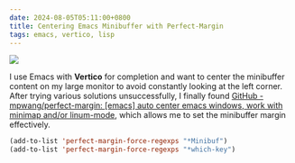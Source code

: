 ```yaml
---
date: 2024-08-05T05:11:00+0800
title: Centering Emacs Minibuffer with Perfect-Margin
tags: emacs, vertico, lisp
---
```



<div class="note-link-img-wrapper"><img src="/images/2024-08-05T051100.png"></img></div>

I use Emacs with **Vertico** for completion and want to center the minibuffer content on my large monitor to avoid constantly looking at the left corner. After trying various solutions unsuccessfully, I finally found [GitHub - mpwang/perfect-margin: [emacs] auto center emacs windows, work with minimap and/or linum-mode](https://github.com/mpwang/perfect-margin), which allows me to set the minibuffer margin effectively.

```lisp
(add-to-list 'perfect-margin-force-regexps "*Minibuf")
(add-to-list 'perfect-margin-force-regexps "*which-key")
```